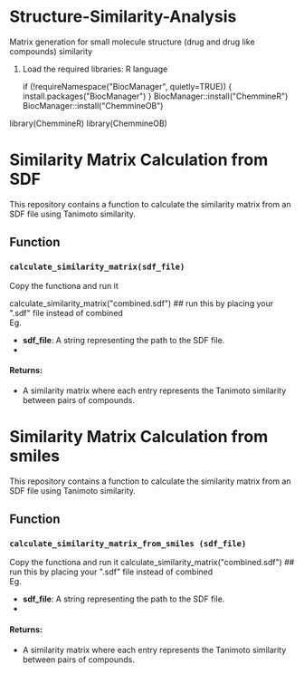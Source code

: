 # Structure-Similarity-Analysis
Matrix generation for  small molecule structure (drug and drug like compounds) similarity 

1. Load the required libraries: R language
   
    if (!requireNamespace("BiocManager", quietly=TRUE)) {
      install.packages("BiocManager")
    }
    BiocManager::install("ChemmineR")
    BiocManager::install("ChemmineOB")

  library(ChemmineR)
  library(ChemmineOB)


# Similarity Matrix Calculation from SDF
This repository contains a function to calculate the similarity matrix from an SDF file using Tanimoto similarity.

## Function
### `calculate_similarity_matrix(sdf_file)`
Copy the functiona and run it 

calculate_similarity_matrix("combined.sdf") ## run this by placing your ".sdf" file instead of combined   
Eg. 
- **sdf_file**: A string representing the path to the SDF file.
- 
#### Returns:
- A similarity matrix where each entry represents the Tanimoto similarity between pairs of compounds.


# Similarity Matrix Calculation from smiles
This repository contains a function to calculate the similarity matrix from an SDF file using Tanimoto similarity.

## Function
### `calculate_similarity_matrix_from_smiles (sdf_file)`
Copy the functiona and run it 
calculate_similarity_matrix("combined.sdf") ## run this by placing your ".sdf" file instead of combined   
Eg. 
- **sdf_file**: A string representing the path to the SDF file.
- 
#### Returns:
- A similarity matrix where each entry represents the Tanimoto similarity between pairs of compounds.


